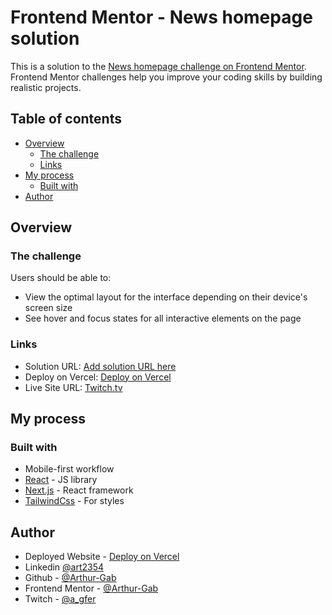 # Frontend Mentor - News homepage solution

This is a solution to the [News homepage challenge on Frontend Mentor](https://www.frontendmentor.io/challenges/news-homepage-H6SWTa1MFl). Frontend Mentor challenges help you improve your coding skills by building realistic projects.

## Table of contents

- [Overview](#overview)
  - [The challenge](#the-challenge)
  - [Links](#links)
- [My process](#my-process)
  - [Built with](#built-with)
- [Author](#author)


## Overview

### The challenge

Users should be able to:

- View the optimal layout for the interface depending on their device's screen size
- See hover and focus states for all interactive elements on the page

### Links

- Solution URL: [Add solution URL here](https://your-solution-url.com)
- Deploy on Vercel: [Deploy on Vercel](https://news-homepage-nine-eta.vercel.app/)
- Live Site URL: [Twitch.tv](https://www.twitch.tv/a_gfer)

## My process

### Built with

- Mobile-first workflow
- [React](https://reactjs.org/) - JS library
- [Next.js](https://nextjs.org/) - React framework
- [TailwindCss](https://tailwindcss.com/) - For styles


## Author

- Deployed Website - [Deploy on Vercel](https://news-homepage-nine-eta.vercel.app/)
- Linkedin [@art2354](https://www.linkedin.com/in/art2354/)
- Github - [@Arthur-Gab](https://github.com/Arthur-Gab/)
- Frontend Mentor - [@Arthur-Gab](https://www.frontendmentor.io/profile/Arthur-Gab)
- Twitch - [@a_gfer](https://www.twitch.tv/a_gfer)

